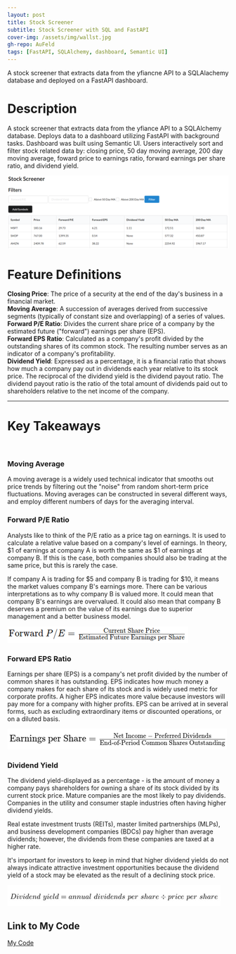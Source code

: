 ```yaml
---
layout: post
title: Stock Screener
subtitle: Stock Screener with SQL and FastAPI
cover-img: /assets/img/wallst.jpg
gh-repo: AuFeld
tags: [FastAPI, SQLAlchemy, dashboard, Semantic UI]
---
```


A stock screener that extracts data from the yfiancne API to a SQLAlachemy database and deployed on a FastAPI dashboard.

# Description

A stock screener that extracts data from the yfiance API to a SQLAlchemy database. Deploys data to a dashboard utilizing
FastAPI with background tasks. Dashboard was built using Semantic UI. Users interactively sort and filter stock related data by: closing price, 
50 day moving average, 200 day moving average, foward price to earnings ratio, forward earnings per share ratio, and
dividend yield.


![Dashboard](/assets/img/stockscreener.png)


# Feature Definitions

**Closing Price**: The price of a security at the end of the day's business in a financial market. <br>
**Moving Average**: A succession of averages derived from successive segments (typically of constant size and overlapping) of a series of values. <br>
**Forward P/E Ratio**: Divides the current share price of a company by the estimated future ("forward") earnings per share (EPS). <br>
**Forward EPS Ratio**: Calculated as a company's profit divided by the outstanding shares of its common stock. The resulting number serves as an indicator
of a company's profitability. <br> 
**Dividend Yield**: Expressed as a percentage, it is a financial ratio that shows how much a company pay out in dividends each year relative to its stock price.
The reciprocal of the dividend yield is the dividend payout ratio. The dividend payout ratio is the ratio of the total amount of dividends paid out to shareholders
relative to the net income of the company. <br> 

***

# Key Takeaways
<br>

### Moving Average

A moving average is a widely used technical indicator that smooths out price trends by filtering out the "noise" from random short-term price fluctuations. 
Moving averages can be constructed in several different ways, and employ different numbers of days for the averaging interval.


### Forward P/E Ratio

Analysts like to think of the P/E ratio as a price tag on earnings. It is used to calculate a relative value based on a company's level of earnings. In theory, $1 of earnings at
company A is worth the same as $1 of earnings at company B. If this is the case, both companies should also be trading at the same price, but this is rarely the case.

If company A is trading for $5 and company B is trading for $10, it means the market values company B's earnings more. There can be various interpretations as to why company B is
valued more. It could mean that company B's earnings are overvalued. It could also mean that company B deserves a premium on the value of its earnings due to superior management
and a better business model.

![Forward PE](/assets/img/forwardpe.png)


### Forward EPS Ratio 

Earnings per share (EPS) is a company's net profit divided by the number of common shares it has outstanding. EPS indicates how much money a company makes for each share of its stock and is widely used metric for corporate profits. A higher EPS indicates more value because investors will pay more for a company with higher profits. EPS can be arrived at in several forms, such as excluding extraordinary items or discounted operations, or on a diluted basis. 

![EPS](/assets/img/eps.png)


### Dividend Yield 

The dividend yield-displayed as a percentage - is the amount of money a company pays shareholders for owning a share of its stock divided by its current stock price. Mature companies are the most likely to pay dividends. Companies in the utility and consumer staple industries often having higher dividend yields. 

Real estate investment trusts (REITs), master limited partnerships (MLPs), and business development companies (BDCs) pay higher than average dividends; however, the dividends from these companies are taxed at a higher rate. 

It's important for investors to keep in mind that higher dividend yields do not always indicate attractive investment opportunities because the dividend yield of a stock may be elevated as the result of a declining stock price.

![Dividend Yield](/assets/img/divyield.png)


## Link to My Code

[My Code](https://github.com/AuFeld/screener_with_fastapi)
